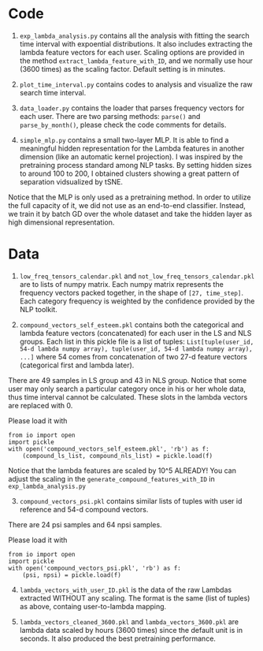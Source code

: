 # Code

1. `exp_lambda_analysis.py` contains all the analysis with fitting the search time interval with expoential distributions. It also includes extracting the lambda feature vectors for each user.
Scaling options are provided in the method `extract_lambda_feature_with_ID`, and we normally use hour (3600 times) as the scaling factor. Default setting is in minutes.

2. `plot_time_interval.py` contains codes to analysis and visualize the raw search time interval.

3. `data_loader.py` contains the loader that parses frequency vectors for each user. There are two parsing methods: `parse()` and `parse_by_month()`, please check the code comments for details.

4. `simple_mlp.py` contains a small two-layer MLP. It is able to find a meaningful hidden representation for the Lambda features in another dimension (like an automatic kernel projection). I was inspired by the pretraining process standard among NLP tasks. By setting hidden sizes to around 100 to 200, I obtained clusters showing a great pattern of separation vidsualized by tSNE. 

Notice that the MLP is only used as a pretraining method. In order to utilize the full capacity of it, we did not use as an end-to-end classifier. Instead, we train it by batch GD over the whole dataset and take the hidden layer as high dimensional representation.

# Data


1. `low_freq_tensors_calendar.pkl` and `not_low_freq_tensors_calendar.pkl` are to lists of numpy matrix. Each numpy matrix represents the frequency vectors packed together, in the shape of `[27, time_step]`. Each category frequency is weighted by the confidence provided by the NLP toolkit.

2. `compound_vectors_self_esteem.pkl` contains both the categorical and lambda feature vectors (concatenated) for each user in the LS and NLS groups. Each list in this pickle file is a list of tuples: `List[tuple(user_id, 54-d lambda numpy array), tuple(user_id, 54-d lambda numpy array), ...]` where 54 comes from concatenation of two 27-d feature vectors (categorical first and lambda later). 

There are 49 samples in LS group and 43 in NLS group. Notice that some user may only search a particular category once in his or her whole data, thus time interval cannot be calculated. These slots in the lambda vectors are replaced with 0.

Please load it with
```
from io import open
import pickle
with open('compound_vectors_self_esteem.pkl', 'rb') as f:
	(compound_ls_list, compound_nls_list) = pickle.load(f)
```

Notice that the lambda features are scaled by 10^5 ALREADY! You can adjust the scaling in the `generate_compound_features_with_ID` in `exp_lambda_analysis.py`

3. `compound_vectors_psi.pkl` contains similar lists of tuples with user id reference and 54-d compound vectors.

There are 24 psi samples and 64 npsi samples. 

Please load it with
```
from io import open
import pickle
with open('compound_vectors_psi.pkl', 'rb') as f:
	(psi, npsi) = pickle.load(f)
```

4. `lambda_vectors_with_user_ID.pkl` is the data of the raw Lambdas extracted WITHOUT any scaling. The format is the same (list of tuples) as above, containg user-to-lambda mapping.

5. `lambda_vectors_cleaned_3600.pkl` and `lambda_vectors_3600.pkl` are lambda data scaled by hours (3600 times) since the default unit is in seconds. It also produced the best pretraining performance. 